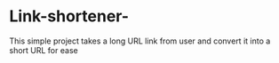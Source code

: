 # Link-shortener-

This simple project takes a long URL link from user and convert it into a short URL for ease 
